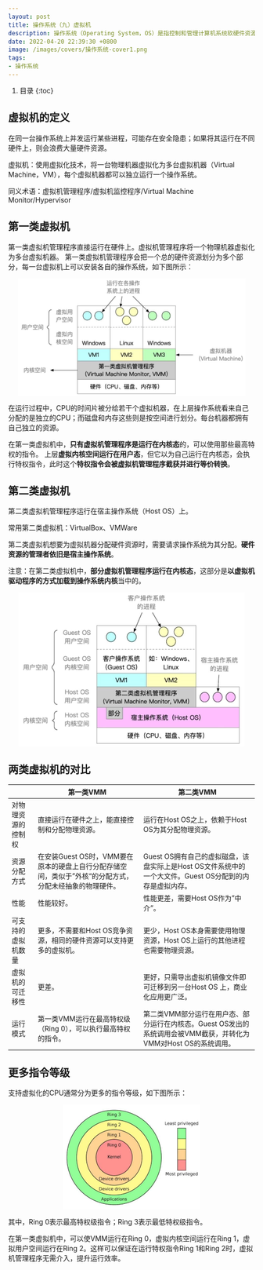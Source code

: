 ```yaml
---
layout: post 
title: 操作系统（九）虚拟机 
description: 操作系统（Operating System，OS）是指控制和管理计算机系统软硬件资源，合理组织调度计算机工作和资源分配，提供给用户和其它软件方便的接口和环境。
date: 2022-04-20 22:39:30 +0800 
image: /images/covers/操作系统-cover1.png
tags:
- 操作系统
---
```


1. 目录
{:toc}

## 虚拟机的定义

在同一台操作系统上并发运行某些进程，可能存在安全隐患；如果将其运行在不同硬件上，则会浪费大量硬件资源。

虚拟机：使用虚拟化技术，将一台物理机器虚拟化为多台虚拟机器（Virtual Machine，VM），每个虚拟机器都可以独立运行一个操作系统。

同义术语：虚拟机管理程序/虚拟机监控程序/Virtual Machine Monitor/Hypervisor

## 第一类虚拟机
第一类虚拟机管理程序直接运行在硬件上。虚拟机管理程序将一个物理机器虚拟化为多台虚拟机器。
第一类虚拟机管理程序会把一个总的硬件资源划分为多个部分，每一台虚拟机上可以安装各自的操作系统，如下图所示：

<img src='\images\posts\操作系统-第一类虚拟机.jpg'
  style="
    display: block;
    margin-left: auto;
    margin-right: auto; 
    zoom:50%;" />

在运行过程中，CPU的时间片被分给若干个虚拟机器，在上层操作系统看来自己分配的是独立的CPU；而磁盘和内存这些则是按空间进行划分。每台机器都拥有自己独立的资源。

在第一类虚拟机中，**只有虚拟机管理程序是运行在内核态**的，可以使用那些最高特权的指令。
上层**虚拟内核空间运行在用户态**，但它以为自己运行在内核态，会执行特权指令，此时这个**特权指令会被虚拟机管理程序截获并进行等价转换**。

## 第二类虚拟机
第二类虚拟机管理程序运行在宿主操作系统（Host OS）上。

常用第二类虚拟机：VirtualBox、VMWare

第二类虚拟机想要为虚拟机器分配硬件资源时，需要请求操作系统为其分配。**硬件资源的管理者依旧是宿主操作系统**。

注意：在第二类虚拟机中，**部分虚拟机管理程序运行在内核态**，这部分是**以虚拟机驱动程序的方式加载到操作系统内核**当中的。

<img src='\images\posts\操作系统-第二类虚拟机.jpg'
  style="
    display: block;
    margin-left: auto;
    margin-right: auto; 
    zoom:50%;" />

## 两类虚拟机的对比

| |第一类VMM|第二类VMM|
|----|----|---|
|对物理资源的控制权|直接运行在硬件之上，能直接控制和分配物理资源。|运行在Host OS之上，依赖于Host OS为其分配物理资源。|
|资源分配方式|在安装Guest OS时，VMM要在原本的硬盘上自行分配存储空间，类似于”外核“的分配方式，分配未经抽象的物理硬件。|Guest OS拥有自己的虚拟磁盘，该盘实际上是Host OS文件系统中的一个大文件。Guest OS分配到的内存是虚拟内存。|
|性能|性能较好。|性能更差，需要Host OS作为”中介“。|
|可支持的虚拟机数量|更多，不需要和Host OS竞争资源，相同的硬件资源可以支持更多的虚拟机。|更少，Host OS本身需要使用物理资源，Host OS上运行的其他进程也需要物理资源。|
|虚拟机的可迁移性|更差。|更好，只需导出虚拟机镜像文件即可迁移到另一台Host OS 上，商业化应用更广泛。|
|运行模式|第一类VMM运行在最高特权级（Ring 0），可以执行最高特权的指令。|第二类VMM部分运行在用户态、部分运行在内核态。Guest OS发出的系统调用会被VMM截获，并转化为VMM对Host OS的系统调用。|

## 更多指令等级
支持虚拟化的CPU通常分为更多的指令等级，如下图所示：

<img src='\images\posts\操作系统-虚拟化CPU指令等级.jpg'
  style="
    display: block;
    margin-left: auto;
    margin-right: auto; 
    zoom:50%;" />

其中，Ring 0表示最高特权级指令；Ring 3表示最低特权级指令。

在第一类虚拟机中，可以使VMM运行在Ring 0，虚拟内核空间运行在Ring 1，虚拟用户空间运行在Ring 2。这样可以保证在运行特权指令Ring 1和Ring 2时，虚拟机管理程序无需介入，提升运行效率。
